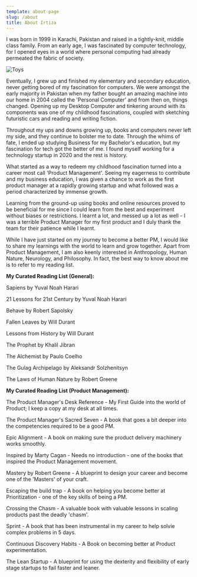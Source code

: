 ```yaml
---
template: about-page
slug: /about
title: About Irtiza
---
```

I was born in 1999 in Karachi, Pakistan and raised in a tightly-knit, middle class family. From an early age, I was fascinated by computer technology, for I opened eyes in a world where personal computing had already permeated the fabric of society.

![Toys](/assets/cover.jpg "Toys")

Eventually, I grew up and finished my elementary and secondary education, never getting bored of my fascination for computers. We were amongst the early majority in Pakistan when my father bought an amazing machine into our home in 2004 called the 'Personal Computer' and from then on, things changed. Opening up my Desktop Computer and tinkering around with its components was one of my childhood fascinations, coupled with sketching futuristic cars and reading and writing fiction.

Throughout my ups and downs growing up, books and computers never left my side, and they continue to bolster me to date. Through the whims of fate, I ended up studying Business for my Bachelor's education, but my fascination for tech got the better of me. I found myself working for a technology startup in 2020 and the rest is history.

What started as a way to redeem my childhood fascination turned into a career most call 'Product Management'. Seeing my eagerness to contribute and my business education, I was given a chance to work as the first product manager at a rapidly growing startup and what followed was a period characterized by immense growth.

Learning from the ground-up using books and online resources proved to be beneficial for me since I could learn from the best and experiment without biases or restrictions. I learnt a lot, and messed up a lot as well - I was a terrible Product Manager for my first product and I duly thank the team for their patience while I learnt.

While I have just started on my journey to become a better PM, I would like to share my learnings with the world to learn and grow together. Apart from Product Management, I am also keenly interested in Anthropology, Human Nature, Neurology, and Philosophy. In fact, the best way to know about me is to refer to my reading list.

**My Curated Reading List (General):**

Sapiens by Yuval Noah Harari

21 Lessons for 21st Century by Yuval Noah Harari

Behave by Robert Sapolsky

Fallen Leaves by Will Durant

Lessons from History by Will Durant

The Prophet by Khalil Jibran

The Alchemist by Paulo Coelho

The Gulag Archipelago by Aleksandr Solzhenitsyn

The Laws of Human Nature by Robert Greene

**My Curated Reading List (Product Management):**

The Product Manager's Desk Reference - My First Guide into the world of Product; I keep a copy at my desk at all times.

The Product Manager's Sacred Seven - A book that goes a bit deeper into the competencies required to be a good PM.

Epic Alignment - A book on making sure the product delivery machinery works smoothly.

Inspired by Marty Cagan - Needs no introduction - one of the books that inspired the Product Management movement.

Mastery by Robert Greene - A blueprint to design your career and become one of the 'Masters' of your craft.

Escaping the build trap - A book on helping you become better at Prioritization - one of the key skills of being a PM.

Crossing the Chasm - A valuable book with valuable lessons in scaling products past the deadly 'chasm'.

Sprint - A book that has been instrumental in my career to help solvie complex problems in 5 days.

Continuous Discovery Habits - A Book on becoming better at Product experimentation.

The Lean Startup - A blueprint for using the dexterity and flexibility of early stage startups to fail faster and leaner.